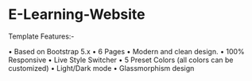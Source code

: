 # E-Learning-Website
Template Features:-

• Based on Bootstrap 5.x
• 6 Pages
• Modern and clean design.
• 100% Responsive
• Live Style Switcher
• 5 Preset Colors (all colors can be customized)
• Light/Dark mode
• Glassmorphism design 